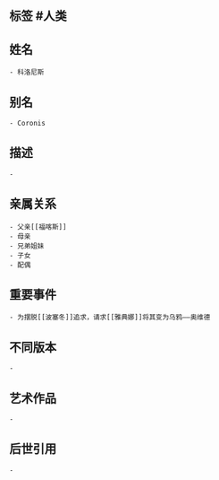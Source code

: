## 标签  #人类
## 姓名
	- 科洛尼斯
## 别名
	- Coronis
## 描述
	-
## 亲属关系
	- 父亲[[福喀斯]]
	- 母亲
	- 兄弟姐妹
	- 子女
	- 配偶
## 重要事件
	- 为摆脱[[波塞冬]]追求，请求[[雅典娜]]将其变为乌鸦——奥维德
## 不同版本
	-
## 艺术作品
	-
## 后世引用
	-
